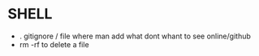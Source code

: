 # SHELL

- . gitignore / file where man add what dont whant to see online/github
- rm -rf to delete a file
